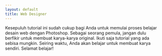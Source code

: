 ```yaml
---
layout: default
title: Web Designer
---
```

Kesepuluh tutorial ini sudah cukup bagi Anda untuk memulai proses belajar desain web dengan Photoshop. Sebagai seorang pemula, jangan dulu berfikir untuk membuat karya-karya original. Ikuti saja tutorial yang ada sebisa mungkin. Seiring waktu, Anda akan belajar untuk membuat karya sendiri. Selamat belajar!